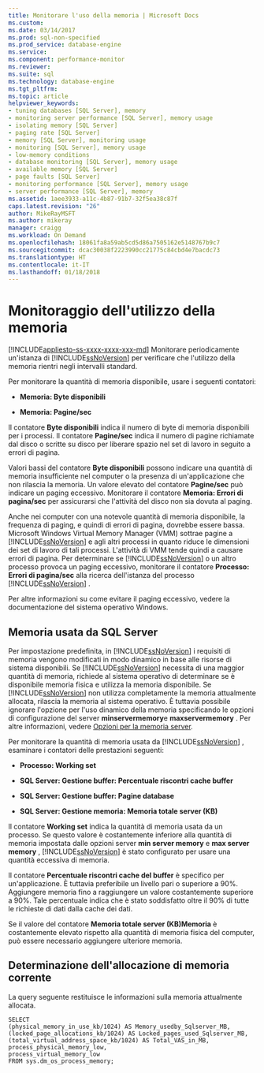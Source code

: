 ```yaml
---
title: Monitorare l'uso della memoria | Microsoft Docs
ms.custom: 
ms.date: 03/14/2017
ms.prod: sql-non-specified
ms.prod_service: database-engine
ms.service: 
ms.component: performance-monitor
ms.reviewer: 
ms.suite: sql
ms.technology: database-engine
ms.tgt_pltfrm: 
ms.topic: article
helpviewer_keywords:
- tuning databases [SQL Server], memory
- monitoring server performance [SQL Server], memory usage
- isolating memory [SQL Server]
- paging rate [SQL Server]
- memory [SQL Server], monitoring usage
- monitoring [SQL Server], memory usage
- low-memory conditions
- database monitoring [SQL Server], memory usage
- available memory [SQL Server]
- page faults [SQL Server]
- monitoring performance [SQL Server], memory usage
- server performance [SQL Server], memory
ms.assetid: 1aee3933-a11c-4b87-91b7-32f5ea38c87f
caps.latest.revision: "26"
author: MikeRayMSFT
ms.author: mikeray
manager: craigg
ms.workload: On Demand
ms.openlocfilehash: 18061fa8a59ab5cd5d86a7505162e5148767b9c7
ms.sourcegitcommit: dcac30038f2223990cc21775c84cbd4e7bacdc73
ms.translationtype: HT
ms.contentlocale: it-IT
ms.lasthandoff: 01/18/2018
---
```

# <a name="monitor-memory-usage"></a>Monitoraggio dell'utilizzo della memoria
[!INCLUDE[appliesto-ss-xxxx-xxxx-xxx-md](../../includes/appliesto-ss-xxxx-xxxx-xxx-md.md)] Monitorare periodicamente un'istanza di [!INCLUDE[ssNoVersion](../../includes/ssnoversion-md.md)] per verificare che l'utilizzo della memoria rientri negli intervalli standard.  
  
 Per monitorare la quantità di memoria disponibile, usare i seguenti contatori:  
  
-   **Memoria: Byte disponibili**  
  
-   **Memoria: Pagine/sec**  
  
 Il contatore **Byte disponibili** indica il numero di byte di memoria disponibili per i processi. Il contatore **Pagine/sec** indica il numero di pagine richiamate dal disco o scritte su disco per liberare spazio nel set di lavoro in seguito a errori di pagina.  
  
 Valori bassi del contatore **Byte disponibili** possono indicare una quantità di memoria insufficiente nel computer o la presenza di un'applicazione che non rilascia la memoria. Un valore elevato del contatore **Pagine/sec** può indicare un paging eccessivo. Monitorare il contatore **Memoria: Errori di pagina/sec** per assicurarsi che l'attività del disco non sia dovuta al paging.  
  
 Anche nei computer con una notevole quantità di memoria disponibile, la frequenza di paging, e quindi di errori di pagina, dovrebbe essere bassa. Microsoft Windows Virtual Memory Manager (VMM) sottrae pagine a [!INCLUDE[ssNoVersion](../../includes/ssnoversion-md.md)] e agli altri processi in quanto riduce le dimensioni dei set di lavoro di tali processi. L'attività di VMM tende quindi a causare errori di pagina. Per determinare se [!INCLUDE[ssNoVersion](../../includes/ssnoversion-md.md)] o un altro processo provoca un paging eccessivo, monitorare il contatore **Processo: Errori di pagina/sec** alla ricerca dell'istanza del processo [!INCLUDE[ssNoVersion](../../includes/ssnoversion-md.md)] .  
  
 Per altre informazioni su come evitare il paging eccessivo, vedere la documentazione del sistema operativo Windows.  
  
## <a name="isolating-memory-used-by-sql-server"></a>Memoria usata da SQL Server  
 Per impostazione predefinita, in [!INCLUDE[ssNoVersion](../../includes/ssnoversion-md.md)] i requisiti di memoria vengono modificati in modo dinamico in base alle risorse di sistema disponibili. Se [!INCLUDE[ssNoVersion](../../includes/ssnoversion-md.md)] necessita di una maggior quantità di memoria, richiede al sistema operativo di determinare se è disponibile memoria fisica e utilizza la memoria disponibile. Se [!INCLUDE[ssNoVersion](../../includes/ssnoversion-md.md)] non utilizza completamente la memoria attualmente allocata, rilascia la memoria al sistema operativo. È tuttavia possibile ignorare l'opzione per l'uso dinamico della memoria specificando le opzioni di configurazione del server **minservermemory**e **maxservermemory** . Per altre informazioni, vedere [Opzioni per la memoria server](../../database-engine/configure-windows/server-memory-server-configuration-options.md).  
  
 Per monitorare la quantità di memoria usata da [!INCLUDE[ssNoVersion](../../includes/ssnoversion-md.md)] , esaminare i contatori delle prestazioni seguenti:  
  
-   **Processo: Working set**  
  
-   **SQL Server: Gestione buffer: Percentuale riscontri cache buffer**  
  
-   **SQL Server: Gestione buffer: Pagine database**  
  
-   **SQL Server: Gestione memoria: Memoria totale server (KB)**  
  
 Il contatore **Working set** indica la quantità di memoria usata da un processo. Se questo valore è costantemente inferiore alla quantità di memoria impostata dalle opzioni server **min server memory** e **max server memory** , [!INCLUDE[ssNoVersion](../../includes/ssnoversion-md.md)] è stato configurato per usare una quantità eccessiva di memoria.  
  
 Il contatore **Percentuale riscontri cache del buffer** è specifico per un'applicazione. È tuttavia preferibile un livello pari o superiore a 90%. Aggiungere memoria fino a raggiungere un valore costantemente superiore a 90%. Tale percentuale indica che è stato soddisfatto oltre il 90% di tutte le richieste di dati dalla cache dei dati.  
  
 Se il valore del contatore **Memoria totale server (KB)Memoria** è costantemente elevato rispetto alla quantità di memoria fisica del computer, può essere necessario aggiungere ulteriore memoria.  
  
## <a name="determining-current-memory-allocation"></a>Determinazione dell'allocazione di memoria corrente  
 La query seguente restituisce le informazioni sulla memoria attualmente allocata.  
  
```  
SELECT  
(physical_memory_in_use_kb/1024) AS Memory_usedby_Sqlserver_MB,  
(locked_page_allocations_kb/1024) AS Locked_pages_used_Sqlserver_MB,  
(total_virtual_address_space_kb/1024) AS Total_VAS_in_MB,  
process_physical_memory_low,  
process_virtual_memory_low  
FROM sys.dm_os_process_memory;  
```  
  
  

